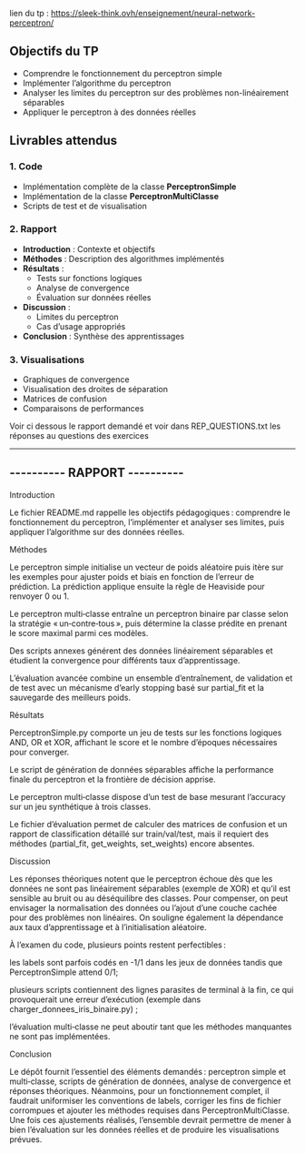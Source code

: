 lien du tp : https://sleek-think.ovh/enseignement/neural-network-perceptron/ 

## Objectifs du TP

- Comprendre le fonctionnement du perceptron simple  
- Implémenter l’algorithme du perceptron  
- Analyser les limites du perceptron sur des problèmes non-linéairement séparables  
- Appliquer le perceptron à des données réelles  

## Livrables attendus

### 1. Code

- Implémentation complète de la classe **PerceptronSimple**  
- Implémentation de la classe **PerceptronMultiClasse**  
- Scripts de test et de visualisation  

### 2. Rapport

- **Introduction** : Contexte et objectifs  
- **Méthodes** : Description des algorithmes implémentés  
- **Résultats** :  
  - Tests sur fonctions logiques  
  - Analyse de convergence  
  - Évaluation sur données réelles  
- **Discussion** :  
  - Limites du perceptron  
  - Cas d’usage appropriés  
- **Conclusion** : Synthèse des apprentissages  

### 3. Visualisations

- Graphiques de convergence  
- Visualisation des droites de séparation  
- Matrices de confusion  
- Comparaisons de performances  


Voir ci dessous le rapport demandé et voir dans REP_QUESTIONS.txt les réponses au questions des exercices


-----------------------------
---------- RAPPORT ----------
-----------------------------

Introduction

Le fichier README.md rappelle les objectifs pédagogiques : comprendre le fonctionnement du perceptron, l’implémenter et analyser ses limites, puis appliquer l’algorithme sur des données réelles.

Méthodes

Le perceptron simple initialise un vecteur de poids aléatoire puis itère sur les exemples pour ajuster poids et biais en fonction de l’erreur de prédiction.
La prédiction applique ensuite la règle de Heaviside pour renvoyer 0 ou 1.

Le perceptron multi‑classe entraîne un perceptron binaire par classe selon la stratégie « un‑contre‑tous », puis détermine la classe prédite en prenant le score maximal parmi ces modèles.

Des scripts annexes générent des données linéairement séparables et étudient la convergence pour différents taux d’apprentissage.

L’évaluation avancée combine un ensemble d’entraînement, de validation et de test avec un mécanisme d’early stopping basé sur partial_fit et la sauvegarde des meilleurs poids.

Résultats

PerceptronSimple.py comporte un jeu de tests sur les fonctions logiques AND, OR et XOR, affichant le score et le nombre d’époques nécessaires pour converger.

Le script de génération de données séparables affiche la performance finale du perceptron et la frontière de décision apprise.

Le perceptron multi‑classe dispose d’un test de base mesurant l’accuracy sur un jeu synthétique à trois classes.

Le fichier d’évaluation permet de calculer des matrices de confusion et un rapport de classification détaillé sur train/val/test, mais il requiert des méthodes (partial_fit, get_weights, set_weights) encore absentes.

Discussion

Les réponses théoriques notent que le perceptron échoue dès que les données ne sont pas linéairement séparables (exemple de XOR) et qu’il est sensible au bruit ou au déséquilibre des classes. Pour compenser, on peut envisager la normalisation des données ou l’ajout d’une couche cachée pour des problèmes non linéaires. On souligne également la dépendance aux taux d’apprentissage et à l’initialisation aléatoire.

À l’examen du code, plusieurs points restent perfectibles :

les labels sont parfois codés en -1/1 dans les jeux de données tandis que PerceptronSimple attend 0/1;

plusieurs scripts contiennent des lignes parasites de terminal à la fin, ce qui provoquerait une erreur d’exécution (exemple dans charger_donnees_iris_binaire.py) ;

l’évaluation multi‑classe ne peut aboutir tant que les méthodes manquantes ne sont pas implémentées.

Conclusion

Le dépôt fournit l’essentiel des éléments demandés : perceptron simple et multi‑classe, scripts de génération de données, analyse de convergence et réponses théoriques. Néanmoins, pour un fonctionnement complet, il faudrait uniformiser les conventions de labels, corriger les fins de fichier corrompues et ajouter les méthodes requises dans PerceptronMultiClasse. Une fois ces ajustements réalisés, l’ensemble devrait permettre de mener à bien l’évaluation sur les données réelles et de produire les visualisations prévues.



